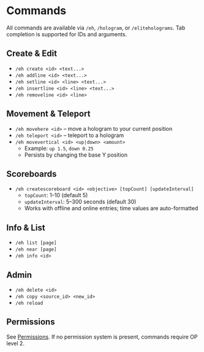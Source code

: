 # Commands

All commands are available via `/eh`, `/hologram`, or `/eliteholograms`. Tab completion is supported for IDs and arguments.

## Create & Edit
- `/eh create <id> <text...>`
- `/eh addline <id> <text...>`
- `/eh setline <id> <line> <text...>`
- `/eh insertline <id> <line> <text...>`
- `/eh removeline <id> <line>`

## Movement & Teleport
- `/eh movehere <id>` – move a hologram to your current position
- `/eh teleport <id>` – teleport to a hologram
- `/eh movevertical <id> <up|down> <amount>`
  - Example: `up 1.5`, `down 0.25`
  - Persists by changing the base Y position

## Scoreboards
- `/eh createscoreboard <id> <objective> [topCount] [updateInterval]`
  - `topCount`: 1–10 (default 5)
  - `updateInterval`: 5–300 seconds (default 30)
  - Works with offline and online entries; time values are auto-formatted

## Info & List
- `/eh list [page]`
- `/eh near [page]`
- `/eh info <id>`

## Admin
- `/eh delete <id>`
- `/eh copy <source_id> <new_id>`
- `/eh reload`

## Permissions
See [Permissions](./permissions.md). If no permission system is present, commands require OP level 2.


